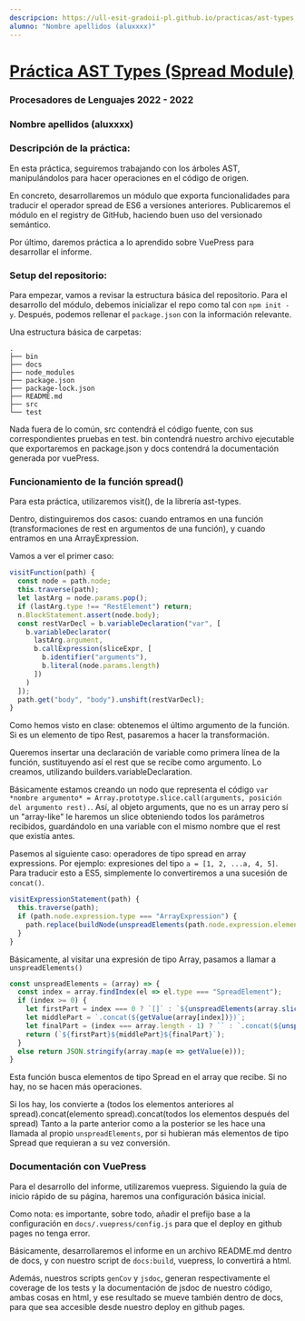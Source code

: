 ```yaml
---
descripcion: https://ull-esit-gradoii-pl.github.io/practicas/ast-types.html
alumno: "Nombre apellidos (aluxxxx)"
---
```


# [Práctica AST Types (Spread Module)](https://ull-esit-gradoii-pl.github.io/practicas/ast-types.html)

### Procesadores de Lenguajes 2022 - 2022

### Nombre apellidos (aluxxxx)

### Descripción de la práctica: 

En esta práctica, seguiremos trabajando con los árboles AST, manipulándolos para hacer operaciones en el código de origen.

En concreto, desarrollaremos un módulo que exporta funcionalidades para traducir el operador spread de ES6 a versiones anteriores.
Publicaremos el módulo en el registry de GitHub, haciendo buen uso del versionado semántico.

Por último, daremos práctica a lo aprendido sobre VuePress para desarrollar el informe.

### Setup del repositorio:

Para empezar, vamos a revisar la estructura básica del repositorio. Para el desarrollo del módulo, debemos inicializar el repo como tal con ```npm init -y```. Después, podemos rellenar el ```package.json``` con la información relevante.

Una estructura básica de carpetas:

```
.
├── bin
├── docs
├── node_modules
├── package.json
├── package-lock.json
├── README.md
├── src
└── test
```

Nada fuera de lo común, src contendrá el código fuente, con sus correspondientes pruebas en test. bin contendrá nuestro archivo ejecutable que exportaremos en package.json y docs contendrá la documentación generada por vuePress.

### Funcionamiento de la función spread()

Para esta práctica, utilizaremos visit(), de la librería ast-types.

Dentro, distinguiremos dos casos: cuando entramos en una función (transformaciones de rest en argumentos de una función), y cuando entramos en una ArrayExpression.

Vamos a ver el primer caso:

```js
visitFunction(path) {
  const node = path.node;
  this.traverse(path);
  let lastArg = node.params.pop();
  if (lastArg.type !== "RestElement") return;
  n.BlockStatement.assert(node.body);
  const restVarDecl = b.variableDeclaration("var", [
    b.variableDeclarator(
      lastArg.argument,
      b.callExpression(sliceExpr, [
        b.identifier("arguments"),
        b.literal(node.params.length)
      ])
    )
  ]);
  path.get("body", "body").unshift(restVarDecl);
}
```

Como hemos visto en clase: obtenemos el último argumento de la función. Si es un elemento de tipo Rest, pasaremos a hacer la transformación.

Queremos insertar una declaración de variable como primera línea de la función, sustituyendo así el rest que se recibe como argumento. 
Lo creamos, utilizando builders.variableDeclaration.

Básicamente estamos creando un nodo que representa el código ```var *nombre argumento* = Array.prototype.slice.call(arguments, posición del argumento rest).```. Así, al objeto arguments, que no es un array pero sí un "array-like" le haremos un slice obteniendo todos los parámetros recibidos, guardándolo en una variable con el mismo nombre que el rest que existía antes.

Pasemos al siguiente caso: operadores de tipo spread en array expressions.
Por ejemplo: expresiones del tipo ```a = [1, 2, ...a, 4, 5]```. Para traducir esto a ES5, simplemente lo convertiremos a una sucesión de ```concat()```.

```js
visitExpressionStatement(path) {
  this.traverse(path);
  if (path.node.expression.type === "ArrayExpression") {
    path.replace(buildNode(unspreadElements(path.node.expression.elements)).body[0]);
  }
}
```

Básicamente, al visitar una expresión de tipo Array, pasamos a llamar a ```unspreadElements()```

```js
const unspreadElements = (array) => {
  const index = array.findIndex(el => el.type === "SpreadElement");
  if (index >= 0) {
    let firstPart = index === 0 ? `[]` : `${unspreadElements(array.slice(0, index))}`;
    let middlePart = `.concat(${getValue(array[index])})`;
    let finalPart = (index === array.length - 1) ? `` : `.concat(${unspreadElements(array.slice(index + 1))})`;
    return (`${firstPart}${middlePart}${finalPart}`);
  }
  else return JSON.stringify(array.map(e => getValue(e)));
}
```

Esta función busca elementos de tipo Spread en el array que recibe. Si no hay, no se hacen más operaciones.

Si los hay, los convierte a (todos los elementos anteriores al spread).concat(elemento spread).concat(todos los elementos después del spread)
Tanto a la parte anterior como a la posterior se les hace una llamada al propio ```unspreadElements```, por si hubieran más elementos de tipo Spread que requieran a su vez conversión.


### Documentación con VuePress

Para el desarrollo del informe, utilizaremos vuepress. Siguiendo la guía de inicio rápido de su página, haremos una configuración básica inicial. 

Como nota: es importante, sobre todo, añadir el prefijo base a la configuración en ```docs/.vuepress/config.js``` para que el deploy en github pages no tenga error.

Básicamente, desarrollaremos el informe en un archivo README.md dentro de docs, y con nuestro script de ```docs:build```, vuepress, lo convertirá a html.

Además, nuestros scripts ```genCov``` y ```jsdoc```, generan respectivamente el coverage de los tests y la documentación de jsdoc de nuestro código, ambas cosas en html, y ese resultado se mueve también dentro de docs, para que sea accesible desde nuestro deploy en github pages.

